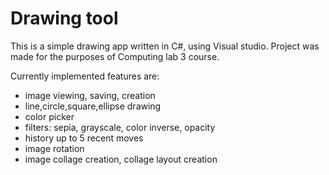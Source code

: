 Drawing tool
============
This is a simple drawing app written in C#, using Visual studio.
Project was made for the purposes of Computing lab 3 course.

Currently implemented features are:
- image viewing, saving, creation
- line,circle,square,ellipse drawing
- color picker
- filters: sepia, grayscale, color inverse, opacity
- history up to 5 recent moves
- image rotation
- image collage creation, collage layout creation